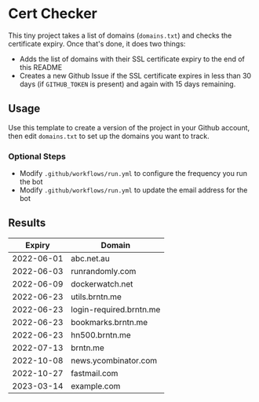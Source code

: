 # Cert Checker

This tiny project takes a list of domains (`domains.txt`) and checks the certificate expiry. Once that's done, it does two things:

- Adds the list of domains with their SSL certificate expiry to the end of this README
- Creates a new Github Issue if the SSL certificate expires in less than 30 days (if `GITHUB_TOKEN` is present) and again with 15 days remaining.


## Usage

Use this template to create a version of the project in your Github account, then edit `domains.txt` to set up the domains you want to track.


### Optional Steps

- Modify `.github/workflows/run.yml` to configure the frequency you run the bot
- Modify `.github/workflows/run.yml` to update the email address for the bot

## Results

| Expiry    | Domain   |
|-----------|----------|
| 2022-06-01 | abc.net.au |
| 2022-06-03 | runrandomly.com |
| 2022-06-09 | dockerwatch.net |
| 2022-06-23 | utils.brntn.me |
| 2022-06-23 | login-required.brntn.me |
| 2022-06-23 | bookmarks.brntn.me |
| 2022-06-23 | hn500.brntn.me |
| 2022-07-13 | brntn.me |
| 2022-10-08 | news.ycombinator.com |
| 2022-10-27 | fastmail.com |
| 2023-03-14 | example.com |
